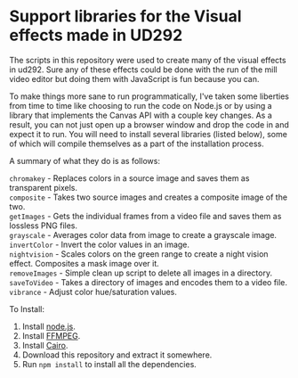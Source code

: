 Support libraries for the Visual effects made in UD292
==============

The scripts in this repository were used to create many of the visual effects in
ud292. Sure any of these effects could be done with the run of the mill video
editor but doing them with JavaScript is fun because you can. 

To make things
more sane to run programmatically, I've taken some liberties from time to time
like choosing to run the code on Node.js or by using a library that implements
the Canvas API with a couple key changes. As a result, you can not just open up
a browser window and drop the code in and expect it to run. You will need to
install several libraries (listed below), some of which will compile themselves
as a part of the installation process.

A summary of what they do is as follows:

```chromakey``` - Replaces colors in a source image and saves them as transparent pixels. <br/>
```composite``` - Takes two source images and creates a composite image of the two. <br/>
```getImages``` - Gets the individual frames from a video file and saves them as lossless PNG files. <br/>
```grayscale``` - Averages color data from image to create a grayscale image. <br/>
```invertColor``` - Invert the color values in an image. <br/>
```nightvision``` - Scales colors on the green range to create a night vision effect. Composites a mask image over it. <br/>
```removeImages``` - Simple clean up script to delete all images in a directory. <br/>
```saveToVideo``` - Takes a directory of images and encodes them to a video file. <br/>
```vibrance```     - Adjust color hue/saturation values. <br/>


To Install:

1. Install [node.js](http://nodejs.org/download/).
2. Install [FFMPEG](https://www.ffmpeg.org/download.html).
3. Install [Cairo](http://cairographics.org/download/).
4. Download this repository and extract it somewhere.
5. Run ```npm install``` to install all the dependencies.

